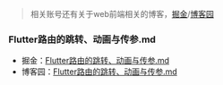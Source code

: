 > 相关账号还有关于web前端相关的博客，[掘金](https://juejin.im/user/5a3782085188252bca04f77f/posts)/[博客园](https://www.cnblogs.com/lunlunshiwo/)
### Flutter路由的跳转、动画与传参.md
- 掘金：[Flutter路由的跳转、动画与传参.md](https://juejin.im/post/5bf61caee51d45194266abc0)
- 博客园：[Flutter路由的跳转、动画与传参.md](https://www.cnblogs.com/lunlunshiwo/p/9999915.html)